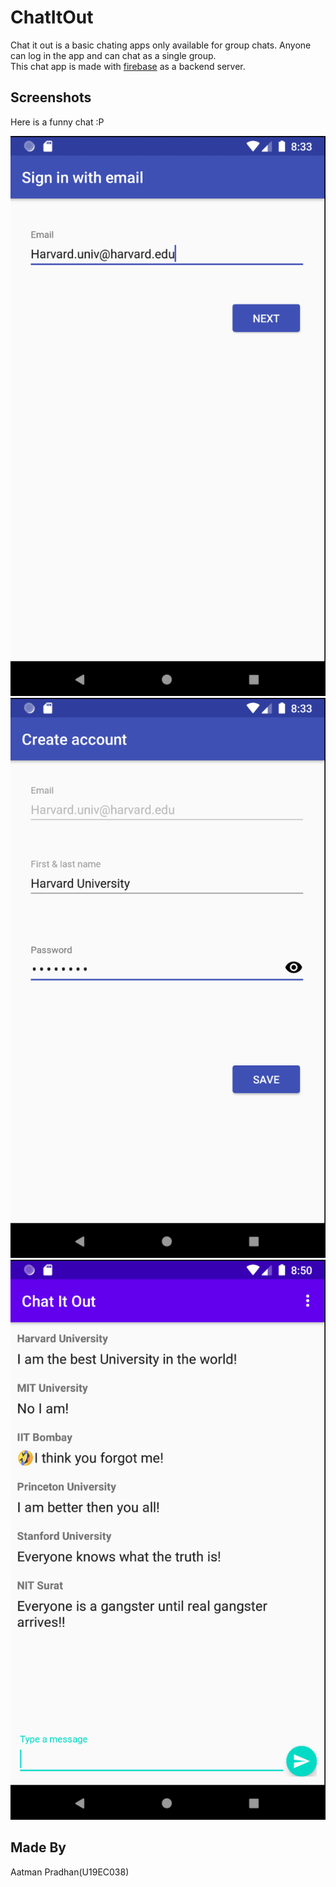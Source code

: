 # ChatItOut

   Chat it out is a basic chating apps only available for group chats. Anyone can log in the app and can chat as a single group.\
   This chat app is made with [firebase](https://firebase.google.com/?gclid=Cj0KCQjwhvf6BRCkARIsAGl1GGgXd10jDJjzg21nsMFvHwVrQXsL2FE-wr1dHZ6yZzw0LocCORpDT2waApx3EALw_wcB) as a backend server.

## Screenshots
   Here is a funny chat :P

<img src="Images/Screenshot 2020-09-13 at 8.33.38 PM.png" title="login page1" alt="Login page">
<img src="Images/Screenshot 2020-09-13 at 8.33.12 PM.png" title="login page2" alt="Login page">
<img src="Images/Screenshot 2020-09-13 at 8.50.04 PM.png" title="Chat page" alt="Chat page">



## Made By
   Aatman Pradhan(U19EC038)

   
